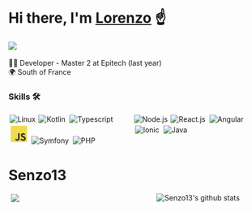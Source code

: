 # Hi there, I'm [Lorenzo](https://github.com/Senzo13) ☝️

<a href="https://www.linkedin.com/in/lorenzo-giralt/?locale=en_US" target="_blank"><img src="https://img.shields.io/badge/linkedin-%230077B5.svg?&style=for-the-badge&logo=linkedin&logoColor=white"/></a>

👨‍💻 Developer - Master 2 at Epitech (last year)
<br/>
🌍 South of France

### Skills 🛠️

<div style="float: left; width: 48%; margin:2px;">
  <img alt="Linux" width="33px" src="https://www.vectorlogo.zone/logos/linux/linux-icon.svg" />
  <img alt="Kotlin" width="35px" style="margin:2px;" src="https://www.vectorlogo.zone/logos/kotlinlang/kotlinlang-icon.svg" />
    <img alt="Typescript" width="33px" style="margin:2px;" src="https://www.vectorlogo.zone/logos/typescriptlang/typescriptlang-icon.svg" />
      <img alt="JavaScript" width="33px" style="margin:2px;" src="https://raw.githubusercontent.com/devicons/devicon/master/icons/javascript/javascript-original.svg" />
  <img alt="Symfony" width="33px" style="margin:2px;" src="https://www.vectorlogo.zone/logos/symfony/symfony-icon.svg" />
        <img alt="PHP" width="33px" style="margin:2px;" src="https://www.vectorlogo.zone/logos/php/php-icon.svg" />
</div>

<div style="float: left; width: 48%; margin:2px;">
    <img alt="Node.js" width="59px" src="https://www.vectorlogo.zone/logos/nodejs/nodejs-ar21.svg" />
  <img alt="React.js" width="33px" style="margin:2px;" src="https://www.vectorlogo.zone/logos/reactjs/reactjs-icon.svg" />
   <img alt="Angular" width="33px" style="margin:2px;" src="https://www.vectorlogo.zone/logos/angular/angular-icon.svg" />
  <img alt="Ionic" width="33px" style="margin:2px;" src="https://www.vectorlogo.zone/logos/ionicframework/ionicframework-icon.svg" />
  <img alt="Java" width="33px" style="margin:2px;" src="https://www.vectorlogo.zone/logos/java/java-icon.svg" />
</div>

<div style="clear: both;"></div>

# Senzo13

<div style="display:flex;align-items:center;justify-content:center;">
 <img width="57%" src="https://github-readme-streak-stats.herokuapp.com/?user=Senzo13" />
 <img width="41%" src="https://github-readme-stats.vercel.app/api/top-langs/?username=Senzo13&show_icons=true&layout=compact&theme=algolia" alt="Senzo13's github stats" />
</div>
